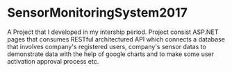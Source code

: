 # SensorMonitoringSystem2017
A Project that I developed in my intership period. Project consist ASP.NET pages that consumes RESTful architectured API which connects a database that involves company's registered users, company's sensor datas to demonstrate data with the help of google charts and to make some user activation approval process etc.

